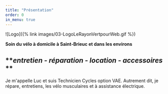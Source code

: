 ```yaml
---
title: "Présentation"
order: 0
in_menu: true
---
```

![Logo]({% link images/03-LogoLeRayonVertpourWeb.gif %})

**Soin du vélo à domicile à Saint-Brieuc et dans les environs**

**_entretien - réparation - location - accessoires_ **
--- 
Je m'appelle Luc et suis Technicien Cycles option VAE. Autrement dit, je répare, entretiens, les vélo musculaires et à assistance électrique. 